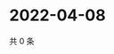 # 2022-04-08

共 0 条

<!-- BEGIN WEIBO -->
<!-- 最后更新时间 Fri Apr 08 2022 12:19:41 GMT+0800 (China Standard Time) -->

<!-- END WEIBO -->
